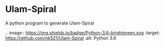 # Ulam-Spiral
A python program to generate Ulam-Spiral

.. image:: https://img.shields.io/badge/Python-3.6-brightgreen.svg
   :target: https://github.com/nk521/Ulam-Spiral
   :alt: Python 3.6
